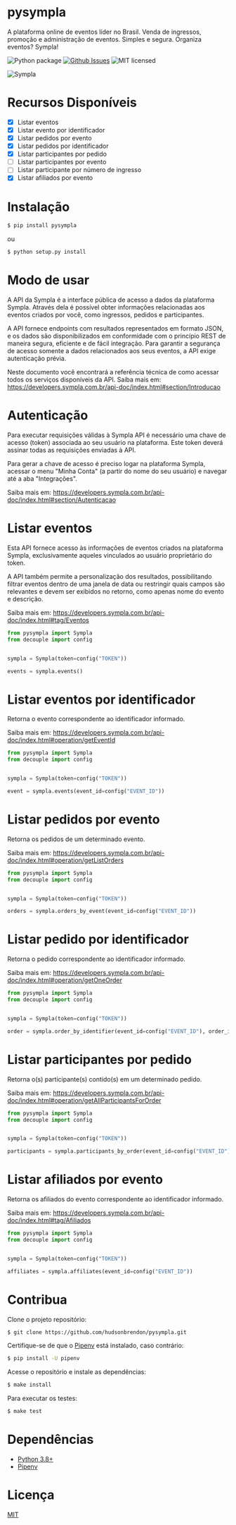 # pysympla
A plataforma online de eventos líder no Brasil. Venda de ingressos, promoção e administração de eventos. Simples e segura. Organiza eventos? Sympla!

![Python package](https://github.com/hudsonbrendon/pysympla/workflows/Python%20package/badge.svg?branch=master)
[![Github Issues](http://img.shields.io/github/issues/hudsonbrendon/pysympla.svg?style=flat)](https://github.com/hudsonbrendon/pysympla/issues?sort=updated&state=open)
![MIT licensed](https://img.shields.io/badge/license-MIT-blue.svg)

![Sympla](https://logodownload.org/wp-content/uploads/2018/10/sympla-logo-3.png)

# Recursos Disponíveis

- [x]  Listar eventos
- [x]  Listar evento por identificador
- [x]  Listar pedidos por evento
- [x]  Listar pedidos por identificador
- [x]  Listar participantes por pedido
- [ ]  Listar participantes por evento
- [ ]  Listar participante por número de ingresso
- [x]  Listar afiliados por evento

# Instalação

```bash
$ pip install pysympla
```
ou

```bash
$ python setup.py install
```

# Modo de usar

A API da Sympla é a interface pública de acesso a dados da plataforma Sympla. Através dela é possível obter informações relacionadas aos eventos criados por você, como ingressos, pedidos e participantes.

A API fornece endpoints com resultados representados em formato JSON, e os dados são disponibilizados em conformidade com o princípio REST de maneira segura, eficiente e de fácil integração. Para garantir a segurança de acesso somente a dados relacionados aos seus eventos, a API exige autenticação prévia.

Neste documento você encontrará a referência técnica de como acessar todos os serviços disponíveis da API.
Saiba mais em: https://developers.sympla.com.br/api-doc/index.html#section/Introducao

# Autenticação

Para executar requisições válidas à Sympla API é necessário uma chave de acesso (token) associada ao seu usuário na plataforma. Este token deverá assinar todas as requisições enviadas à API.

Para gerar a chave de acesso é preciso logar na plataforma Sympla, acessar o menu "Minha Conta" (a partir do nome do seu usuário) e navegar até a aba "Integrações".

Saiba mais em: https://developers.sympla.com.br/api-doc/index.html#section/Autenticacao

# Listar eventos

Esta API fornece acesso às informações de eventos criados na plataforma Sympla, exclusivamente aqueles vinculados ao usuário proprietário do token.

A API também permite a personalização dos resultados, possibilitando filtrar eventos dentro de uma janela de data ou restringir quais campos são relevantes e devem ser exibidos no retorno, como apenas nome do evento e descrição.

Saiba mais em: https://developers.sympla.com.br/api-doc/index.html#tag/Eventos

```python
from pysympla import Sympla
from decouple import config


sympla = Sympla(token=config("TOKEN"))

events = sympla.events()
```

# Listar eventos por identificador

Retorna o evento correspondente ao identificador informado.

Saiba mais em: https://developers.sympla.com.br/api-doc/index.html#operation/getEventId

```python
from pysympla import Sympla
from decouple import config


sympla = Sympla(token=config("TOKEN"))

event = sympla.events(event_id=config("EVENT_ID"))
```

# Listar pedidos por evento

Retorna os pedidos de um determinado evento.

Saiba mais em: https://developers.sympla.com.br/api-doc/index.html#operation/getListOrders

```python
from pysympla import Sympla
from decouple import config


sympla = Sympla(token=config("TOKEN"))

orders = sympla.orders_by_event(event_id=config("EVENT_ID"))
```

# Listar pedido por identificador

Retorna o pedido correspondente ao identificador informado.

Saiba mais em: https://developers.sympla.com.br/api-doc/index.html#operation/getOneOrder

```python
from pysympla import Sympla
from decouple import config


sympla = Sympla(token=config("TOKEN"))

order = sympla.order_by_identifier(event_id=config("EVENT_ID"), order_id=config("ORDER_ID"))
```

# Listar participantes por pedido

Retorna o(s) participante(s) contido(s) em um determinado pedido.

Saiba mais em: https://developers.sympla.com.br/api-doc/index.html#operation/getAllParticipantsForOrder

```python
from pysympla import Sympla
from decouple import config


sympla = Sympla(token=config("TOKEN"))

participants = sympla.participants_by_order(event_id=config("EVENT_ID"), order_id=config("ORDER_ID"))
```

# Listar afiliados por evento

Retorna os afiliados do evento correspondente ao identificador informado.

Saiba mais em: https://developers.sympla.com.br/api-doc/index.html#tag/Afiliados

```python
from pysympla import Sympla
from decouple import config


sympla = Sympla(token=config("TOKEN"))

affiliates = sympla.affiliates(event_id=config("EVENT_ID"))
```

# Contribua

Clone o projeto repositório:

```bash
$ git clone https://github.com/hudsonbrendon/pysympla.git
```

Certifique-se de que o [Pipenv](https://github.com/kennethreitz/pipenv) está instalado, caso contrário:

```bash
$ pip install -U pipenv
```

Acesse o repositório e instale as dependências:

```bash
$ make install
```

Para executar os testes:

```bash
$ make test
```

# Dependências

- [Python 3.8+](https://www.python.org/downloads/release/python-374/)
- [Pipenv](https://github.com/kennethreitz/pipenv)

# Licença

[MIT](http://en.wikipedia.org/wiki/MIT_License)
